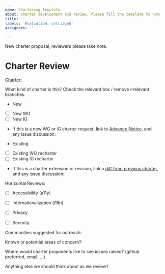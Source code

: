 ```yaml
---
name: Chartering template
about: Charter development and review. Please fill the template to note a new charter or charter revision for strategy review.
title: ''
labels: 'Evaluation: untriaged'
assignees: ''

---
```


New charter proposal, reviewers please take note.

# Charter Review

[Charter:](link)

What kind of charter is this? Check the relevant box / remove irrelevant branches. 

* New
 - [ ] New WG 
 - [ ] New IG
 - If this is a new WG or IG charter request, link to [Advance Notice](), and any issue discussion: 

* Existing 
 - [ ] Existing WG recharter 
 - [ ] Existing IG recharter
 - If this is a charter extension or revision, link a [diff from previous charter](https://services.w3.org/htmldiff), and any issue discussion:

Horizontal Reviews:
  - [ ] Accessibility (a11y)
  - [ ] Internationalization (i18n)
  - [ ] Privacy
  - [ ] Security


Communities suggested for outreach: 

Known or potential areas of concern?: 

Where would charter proponents like to see issues raised? (github preferred, email, ...)

Anything else we should think about as we review? 
